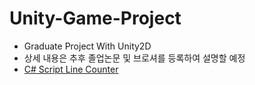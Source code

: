 # Unity-Game-Project

- Graduate Project With Unity2D
- 상세 내용은 추후 졸업논문 및 브로셔를 등록하여 설명할 예정  
- <a href="https://rito15.github.io/posts/unity-cs-script-line-counter/">C# Script Line Counter</a>


